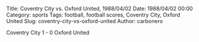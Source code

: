 Title: Coventry City vs. Oxford United, 1988/04/02
Date: 1988/04/02 00:00
Category: sports
Tags: football, football scores, Coventry City, Oxford United
Slug: coventry-city-vs-oxford-united
Author: carbonero


Coventry City 1 - 0 Oxford United

